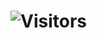 

# ![Visitors](https://visitor-badge.laobi.icu/badge?page_id=dedal1982.hydra&left_color=%23000000&right_color=%23FF6600)
